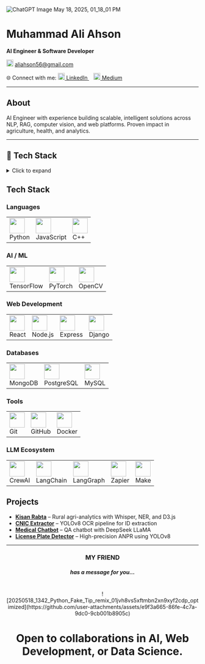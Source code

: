 ![ChatGPT Image May 18, 2025, 01_18_01 PM](https://github.com/user-attachments/assets/b362c333-37d5-464e-9be0-021abc4a9f40)

# Muhammad Ali Ahson

**AI Engineer & Software Developer**  

<img src="https://img.icons8.com/color/24/000000/gmail--v1.png" width="18"/> aliahson56@gmail.com

🌐 Connect with me:
<a href="https://www.linkedin.com/in/muhammadaliahson">
<img src="https://img.icons8.com/color/24/000000/linkedin.png" width="18"/> LinkedIn
</a>   
<a href="https://aliahson.medium.com">
<img src="https://img.icons8.com/ios-filled/24/000000/medium-monogram.png" width="18"/> Medium
</a>

---

## About

AI Engineer with experience building scalable, intelligent solutions across NLP, RAG, computer vision, and web platforms. Proven impact in agriculture, health, and analytics.

---
## 🧰 Tech Stack

<details>
<summary>Click to expand</summary>

### 🧑‍💻 Languages
![Python](https://cdn.jsdelivr.net/gh/devicons/devicon/icons/python/python-original.svg) ![JavaScript](https://cdn.jsdelivr.net/gh/devicons/devicon/icons/javascript/javascript-original.svg) ![C++](https://cdn.jsdelivr.net/gh/devicons/devicon/icons/cplusplus/cplusplus-original.svg)

### 🤖 AI / ML
![TensorFlow](https://cdn.jsdelivr.net/gh/devicons/devicon/icons/tensorflow/tensorflow-original.svg) ![PyTorch](https://cdn.jsdelivr.net/gh/devicons/devicon/icons/pytorch/pytorch-original.svg) ![OpenCV](https://cdn.jsdelivr.net/gh/devicons/devicon/icons/opencv/opencv-original.svg)

### 🌐 Web Development
![React](https://cdn.jsdelivr.net/gh/devicons/devicon/icons/react/react-original.svg) ![Node.js](https://cdn.jsdelivr.net/gh/devicons/devicon/icons/nodejs/nodejs-original.svg) ![Express](https://cdn.jsdelivr.net/gh/devicons/devicon/icons/express/express-original.svg) ![Django](https://cdn.jsdelivr.net/gh/devicons/devicon/icons/django/django-plain.svg)

### 🗄️ Databases
![MongoDB](https://cdn.jsdelivr.net/gh/devicons/devicon/icons/mongodb/mongodb-original.svg) ![PostgreSQL](https://cdn.jsdelivr.net/gh/devicons/devicon/icons/postgresql/postgresql-original.svg) ![MySQL](https://cdn.jsdelivr.net/gh/devicons/devicon/icons/mysql/mysql-original.svg)

### 🛠 Tools
![Git](https://cdn.jsdelivr.net/gh/devicons/devicon/icons/git/git-original.svg) ![GitHub](https://cdn.jsdelivr.net/gh/devicons/devicon/icons/github/github-original.svg) ![Docker](https://cdn.jsdelivr.net/gh/devicons/devicon/icons/docker/docker-original.svg)

### 🧠 LLM Ecosystem
<img src="https://cdn.jsdelivr.net/gh/simple-icons/simple-icons/icons/crewai.svg" width="20"/> CrewAI •
<img src="https://cdn.jsdelivr.net/gh/simple-icons/simple-icons/icons/langchain.svg" width="20"/> LangChain •
<img src="https://cdn.jsdelivr.net/gh/simple-icons/simple-icons/icons/langgraph.svg" width="20"/> LangGraph •
<img src="https://cdn.jsdelivr.net/gh/simple-icons/simple-icons/icons/zapier.svg" width="20"/> Zapier •
<img src="https://cdn.jsdelivr.net/gh/simple-icons/simple-icons/icons/make.svg" width="20"/> Make

</details>


## Tech Stack

### Languages  
<table><tr>
  <td><img src="https://cdn.jsdelivr.net/gh/devicons/devicon/icons/python/python-original.svg" width="40"/><br>Python</td>
  <td><img src="https://cdn.jsdelivr.net/gh/devicons/devicon/icons/javascript/javascript-original.svg" width="40"/><br>JavaScript</td>
  <td><img src="https://cdn.jsdelivr.net/gh/devicons/devicon/icons/cplusplus/cplusplus-original.svg" width="40"/><br>C++</td>
</tr></table>

### AI / ML  
<table><tr>
  <td><img src="https://cdn.jsdelivr.net/gh/devicons/devicon/icons/tensorflow/tensorflow-original.svg" width="40"/><br>TensorFlow</td>
  <td><img src="https://cdn.jsdelivr.net/gh/devicons/devicon/icons/pytorch/pytorch-original.svg" width="40"/><br>PyTorch</td>
  <td><img src="https://cdn.jsdelivr.net/gh/devicons/devicon/icons/opencv/opencv-original.svg" width="40"/><br>OpenCV</td>
</tr></table>

### Web Development  
<table><tr>
  <td><img src="https://cdn.jsdelivr.net/gh/devicons/devicon/icons/react/react-original.svg" width="40"/><br>React</td>
  <td><img src="https://cdn.jsdelivr.net/gh/devicons/devicon/icons/nodejs/nodejs-original.svg" width="40"/><br>Node.js</td>
  <td><img src="https://cdn.jsdelivr.net/gh/devicons/devicon/icons/express/express-original.svg" width="40"/><br>Express</td>
  <td><img src="https://cdn.jsdelivr.net/gh/devicons/devicon/icons/django/django-plain.svg" width="40"/><br>Django</td>
</tr></table>

### Databases  
<table><tr>
  <td><img src="https://cdn.jsdelivr.net/gh/devicons/devicon/icons/mongodb/mongodb-original.svg" width="40"/><br>MongoDB</td>
  <td><img src="https://cdn.jsdelivr.net/gh/devicons/devicon/icons/postgresql/postgresql-original.svg" width="40"/><br>PostgreSQL</td>
  <td><img src="https://cdn.jsdelivr.net/gh/devicons/devicon/icons/mysql/mysql-original.svg" width="40"/><br>MySQL</td>
</tr></table>

### Tools  
<table><tr>
  <td><img src="https://cdn.jsdelivr.net/gh/devicons/devicon/icons/git/git-original.svg" width="40"/><br>Git</td>
  <td><img src="https://cdn.jsdelivr.net/gh/devicons/devicon/icons/github/github-original.svg" width="40"/><br>GitHub</td>
  <td><img src="https://cdn.jsdelivr.net/gh/devicons/devicon/icons/docker/docker-original.svg" width="40"/><br>Docker</td>
</tr></table>

### LLM Ecosystem  
<table><tr>
  <td><img src="https://cdn.jsdelivr.net/gh/simple-icons/simple-icons/icons/crewai.svg" width="40"/><br>CrewAI</td>
  <td><img src="https://cdn.jsdelivr.net/gh/simple-icons/simple-icons/icons/langchain.svg" width="40"/><br>LangChain</td>
  <td><img src="https://cdn.jsdelivr.net/gh/simple-icons/simple-icons/icons/langgraph.svg" width="40"/><br>LangGraph</td>
  <td><img src="https://cdn.jsdelivr.net/gh/simple-icons/simple-icons/icons/zapier.svg" width="40"/><br>Zapier</td>
  <td><img src="https://cdn.jsdelivr.net/gh/simple-icons/simple-icons/icons/make.svg" width="40"/><br>Make</td>
</tr></table>

## Projects

- **[Kisan Rabta](https://huggingface.co/spaces/maliahson/Kisan_Rabta)** – Rural agri-analytics with Whisper, NER, and D3.js  
- **[CNIC Extractor](https://huggingface.co/spaces/maliahson/CNIC_Detector)** – YOLOv8 OCR pipeline for ID extraction  
- **[Medical Chatbot](https://huggingface.co/maliahson/deepseek-finetune-medical)** – QA chatbot with DeepSeek LLaMA  
- **[License Plate Detector](https://huggingface.co/spaces/maliahson/YOLO_Lisencse_Plate_Detector)** – High-precision ANPR using YOLOv8

---


<h3 align="center">MY FRIEND</h3>
<h5 align="center">has a message for you...</h5>

<br>

<div align="center">
![20250518_1342_Python_Fake_Tip_remix_01jvh8vs5xftmbn2xn9xyf2cdp_optimized](https://github.com/user-attachments/assets/e9f3a665-86fe-4c7a-9dc0-9cb001b8905c)

</div>


<h1 align="center">Open to collaborations in AI, Web Development, or Data Science.</h1> 
